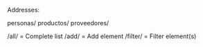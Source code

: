 Addresses:

personas/
productos/
proveedores/


/all/ = Complete list
/add/ = Add element 
/filter/ = Filter element(s) 